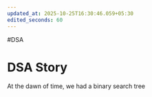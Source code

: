 ```yaml
---
updated_at: 2025-10-25T16:30:46.059+05:30
edited_seconds: 60
---
```

#DSA 
# DSA Story

At the dawn of time, we had a binary search tree